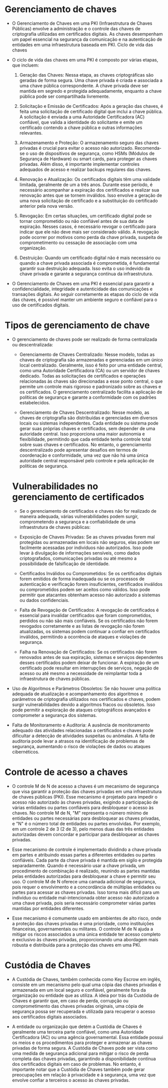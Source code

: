 # Gerenciamento de chaves

* O Gerenciamento de Chaves em uma PKI (Infraestrutura de Chaves Públicas) envolve a administração e o controle das chaves de criptografia utilizadas em certificados digitais. As chaves desempenham um papel essencial na segurança da comunicação e na autenticação de entidades em uma infraestrutura baseada em PKI.
Ciclo de vida das chaves

* O ciclo de vida das chaves em uma PKI é composto por várias etapas, que incluem:

    1. Geração das Chaves: Nessa etapa, as chaves criptográficas são geradas de forma segura. Uma chave privada é criada e associada a uma chave pública correspondente. A chave privada deve ser mantida em segredo e protegida adequadamente, enquanto a chave pública pode ser compartilhada livremente.

    2. Solicitação e Emissão de Certificados: Após a geração das chaves, é feita uma solicitação de certificado digital que inclui a chave pública. A solicitação é enviada a uma Autoridade Certificadora (AC) confiável, que valida a identidade do solicitante e emite um certificado contendo a chave pública e outras informações relevantes.

    3. Armazenamento e Proteção: O armazenamento seguro das chaves privadas é crucial para evitar o acesso não autorizado. Recomenda-se o uso de dispositivos de segurança, como HSMs (Módulos de Segurança de Hardware) ou smart cards, para proteger as chaves privadas. Além disso, é importante implementar controles adequados de acesso e realizar backups regulares das chaves.

    4. Renovação e Atualização: Os certificados digitais têm uma validade limitada, geralmente de um a três anos. Durante esse período, é necessário acompanhar a expiração dos certificados e realizar sua renovação antes que se tornem inválidos. Isso envolve a geração de uma nova solicitação de certificado e a substituição do certificado anterior pela nova versão.

    5. Revogação: Em certas situações, um certificado digital pode se tornar comprometido ou não confiável antes de sua data de expiração. Nesses casos, é necessário revogar o certificado para indicar que ele não deve mais ser considerado válido. A revogação pode ocorrer por motivos como perda da chave privada, suspeita de comprometimento ou cessação de associação com uma organização.

    6. Destruição: Quando um certificado digital não é mais necessário ou quando a chave privada associada é comprometida, é fundamental garantir sua destruição adequada. Isso evita o uso indevido da chave privada e garante a segurança contínua da infraestrutura.

* O Gerenciamento de Chaves em uma PKI é essencial para garantir a confidencialidade, integridade e autenticidade das comunicações e transações digitais. Ao seguir corretamente as etapas do ciclo de vida das chaves, é possível manter um ambiente seguro e confiável para o uso de certificados digitais.

# Tipos de gerenciamento de chave

* O gerenciamento de chaves pode ser realizado de forma centralizada ou descentralizada:

    - Gerenciamento de Chaves Centralizado: Nesse modelo, todas as chaves de criptografia são armazenadas e gerenciadas em um único local centralizado. Geralmente, isso é feito por uma entidade central, como uma Autoridade Certificadora (CA) ou um servidor de chaves dedicado. Todas as solicitações de certificados e operações relacionadas às chaves são direcionadas a esse ponto central, o que permite um controle mais rigoroso e padronizado sobre as chaves e os certificados. O gerenciamento centralizado facilita a aplicação de políticas de segurança e garante a conformidade com os padrões estabelecidos.

    - Gerenciamento de Chaves Descentralizado: Nesse modelo, as chaves de criptografia são distribuídas e gerenciadas em diversos locais ou sistemas independentes. Cada entidade ou sistema pode gerar suas próprias chaves e certificados, sem depender de uma autoridade central. Isso proporciona uma maior autonomia e flexibilidade, permitindo que cada entidade tenha controle total sobre suas chaves e certificados. No entanto, o gerenciamento descentralizado pode apresentar desafios em termos de coordenação e conformidade, uma vez que não há uma única autoridade central responsável pelo controle e pela aplicação de políticas de segurança.

    # Vulnerabilidades no gerenciamento de certificados


    * Se o gerenciamento de certificados e chaves não for realizado de maneira adequada, várias vulnerabilidades podem surgir, comprometendo a segurança e a confiabilidade de uma infraestrutura de chaves públicas:

    * Exposição de Chaves Privadas: Se as chaves privadas forem mal protegidas ou armazenadas em locais não seguros, elas podem ser facilmente acessadas por indivíduos não autorizados. Isso pode levar à divulgação de informações sensíveis, como dados criptografados, comunicações privadas ou até mesmo a possibilidade de falsificação de identidade.

    * Certificados Inválidos ou Comprometidos: Se os certificados digitais forem emitidos de forma inadequada ou se os processos de autenticação e verificação forem insuficientes, certificados inválidos ou comprometidos podem ser aceitos como válidos. Isso pode permitir que atacantes obtenham acesso não autorizado a sistemas ou dados confidenciais.

    * Falta de Revogação de Certificados: A revogação de certificados é essencial para invalidar certificados que foram comprometidos, perdidos ou não são mais confiáveis. Se os certificados não forem revogados corretamente e as listas de revogação não forem atualizadas, os sistemas podem continuar a confiar em certificados inválidos, permitindo a ocorrência de ataques e violações de segurança.

    * Falha na Renovação de Certificados: Se os certificados não forem renovados antes de sua expiração, sistemas e serviços dependentes desses certificados podem deixar de funcionar. A expiração de um certificado pode resultar em interrupções de serviços, negação de acesso ou até mesmo a necessidade de reimplantar toda a infraestrutura de chaves públicas.

* Uso de Algoritmos e Parâmetros Obsoletos: Se não houver uma política adequada de atualização e acompanhamento dos algoritmos e parâmetros de criptografia utilizados nos certificados e chaves, podem surgir vulnerabilidades devido a algoritmos fracos ou obsoletos. Isso pode permitir a exploração de ataques criptográficos avançados e comprometer a segurança dos sistemas.

* Falta de Monitoramento e Auditoria: A ausência de monitoramento adequado das atividades relacionadas a certificados e chaves pode dificultar a detecção de atividades suspeitas ou anômalas. A falta de auditoria pode levar a atrasos na identificação de problemas de segurança, aumentando o risco de violações de dados ou ataques cibernéticos.

#  Controle de acesso a chaves

* O controle M de N de acesso a chaves é um mecanismo de segurança que visa garantir a proteção das chaves privadas em uma infraestrutura de chaves públicas (PKI). Esse mecanismo é projetado para impedir o acesso não autorizado às chaves privadas, exigindo a participação de várias entidades ou partes confiáveis para desbloquear o acesso às chaves. No controle M de N, "M" representa o número mínimo de entidades ou partes necessárias para desbloquear as chaves privadas, e "N" é o número total de entidades ou partes envolvidas. Por exemplo, em um controle 2 de 3 (2 de 3), pelo menos duas das três entidades autorizadas devem concordar e participar para desbloquear as chaves privadas.

* Esse mecanismo de controle é implementado dividindo a chave privada em partes e atribuindo essas partes a diferentes entidades ou partes confiáveis. Cada parte da chave privada é mantida em sigilo e protegida separadamente. Quando é necessário usar a chave privada, um procedimento de combinação é realizado, reunindo as partes mantidas pelas entidades autorizadas para desbloquear a chave e permitir seu uso. O controle M de N oferece uma camada adicional de segurança, pois requer o envolvimento e a concordância de múltiplas entidades ou partes para acessar as chaves privadas. Isso torna mais difícil para um indivíduo ou entidade mal-intencionada obter acesso não autorizado a uma chave privada, pois seria necessário comprometer várias partes mantidas por entidades diferentes.

* Esse mecanismo é comumente usado em ambientes de alto risco, onde a proteção das chaves privadas é uma prioridade, como instituições financeiras, governamentais ou militares. O controle M de N ajuda a mitigar os riscos associados a uma única entidade ter acesso completo e exclusivo às chaves privadas, proporcionando uma abordagem mais robusta e distribuída para a proteção das chaves em uma PKI.

# Custódia de Chaves

* A Custódia de Chaves, também conhecida como Key Escrow em inglês, consiste em um mecanismo pelo qual uma cópia das chaves privadas é armazenada em um local seguro e confiável, geralmente fora da organização ou entidade que as utiliza. A ideia por trás da Custódia de Chaves é garantir que, em caso de perda, corrupção ou comprometimento das chaves privadas originais, uma cópia de segurança possa ser recuperada e utilizada para recuperar o acesso aos certificados digitais associados.

* A entidade ou organização que detém a Custódia de Chaves é geralmente uma terceira parte confiável, como uma Autoridade Certificadora (AC) ou uma agência governamental. Essa entidade possui os meios e os procedimentos para proteger e armazenar as chaves privadas de forma segura. A Custódia de Chaves pode ser vista como uma medida de segurança adicional para mitigar o risco de perda completa das chaves privadas, garantindo a disponibilidade contínua dos certificados digitais em caso de problemas. No entanto, é importante notar que a Custódia de Chaves também pode gerar preocupações em relação à privacidade e à segurança, uma vez que envolve confiar a terceiros o acesso às chaves privadas.